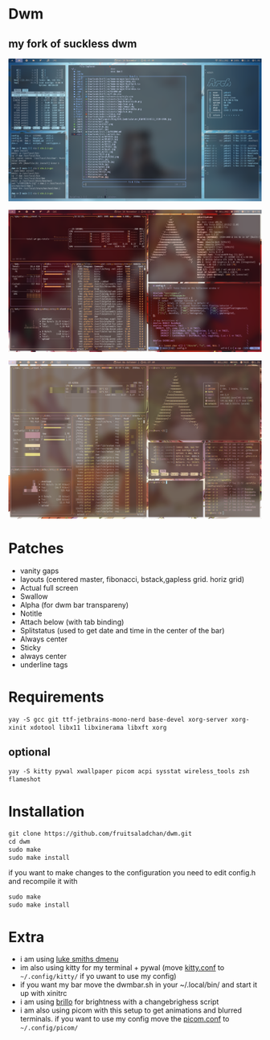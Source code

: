 # Dwm
## my fork of suckless dwm

![img1](assets/2024-11-10_02-47.png)

![img2](assets/2024-11-10_13-12.png)

![img3](assets/dwm1.png)



# Patches
- vanity gaps
- layouts (centered master, fibonacci, bstack,gapless grid. horiz grid)
- Actual full screen
- Swallow
- Alpha (for dwm bar transpareny)
- Notitle
- Attach below (with tab binding)
- Splitstatus (used to get date and time in the center of the bar)
- Always center
- Sticky
- always center
- underline tags

# Requirements

```
yay -S gcc git ttf-jetbrains-mono-nerd base-devel xorg-server xorg-xinit xdotool libx11 libxinerama libxft xorg 
```

## optional
```
yay -S kitty pywal xwallpaper picom acpi sysstat wireless_tools zsh flameshot
```

# Installation

```
git clone https://github.com/fruitsaladchan/dwm.git
cd dwm
sudo make
sudo make install
```
if you want to make changes to the configuration you need to edit config.h and recompile it with 

```
sudo make
sudo make install
```

# Extra

- i am using [luke smiths dmenu](https://github.com/LukeSmithxyz/dmenu)
- im also using kitty for my terminal + pywal (move [kitty.conf](https://github.com/fruitsaladchan/dwm/tree/main/config/kitty) to ```~/.config/kitty/``` if yo uwant to use my config)
- if you want my bar move the dwmbar.sh in your ~/.local/bin/ and start it up with xinitrc
- i am using [brillo](https://github.com/CameronNemo/brillo) for brightness with a changebrighess script 
- i am also using picom with this setup to get animations and blurred terminals. if you want to use my config move the [picom.conf](https://github.com/fruitsaladchan/dwm/blob/main/config/picom/picom.conf) to ```~/.config/picom/```

